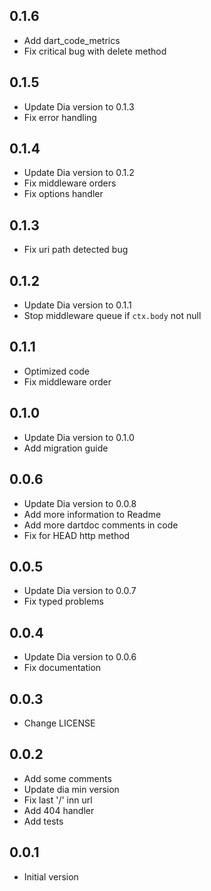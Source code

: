## 0.1.6

- Add dart_code_metrics
- Fix critical bug with delete method

## 0.1.5

- Update Dia version to 0.1.3
- Fix error handling

## 0.1.4

- Update Dia version to 0.1.2
- Fix middleware orders
- Fix options handler

## 0.1.3

- Fix uri path detected bug

## 0.1.2

- Update Dia version to 0.1.1
- Stop middleware queue if `ctx.body` not null

## 0.1.1

- Optimized code
- Fix middleware order

## 0.1.0

- Update Dia version to 0.1.0
- Add migration guide


## 0.0.6

- Update Dia version to 0.0.8
- Add more information to Readme
- Add more dartdoc comments in code
- Fix for HEAD http method

## 0.0.5

- Update Dia version to 0.0.7
- Fix typed problems

## 0.0.4

- Update Dia version to 0.0.6
- Fix documentation

## 0.0.3

- Change LICENSE

## 0.0.2

- Add some comments
- Update dia min version
- Fix last '/' inn url
- Add 404 handler
- Add tests

## 0.0.1

- Initial version
